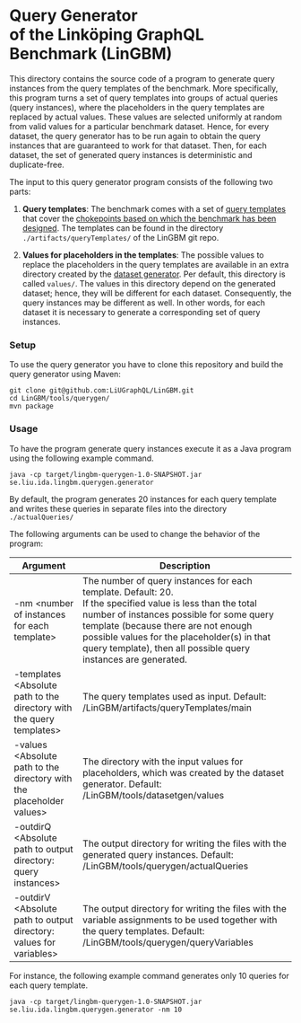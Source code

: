 # Query Generator <br/> of the Linköping GraphQL Benchmark (LinGBM)
This directory contains the source code of a program to generate query instances from the query templates of the benchmark. More specifically, this program turns a set of query templates into groups of actual queries (query instances), where the placeholders in the query templates are replaced by actual values. These values are selected uniformly at random from valid values for a particular benchmark dataset. Hence, for every dataset, the query generator has to be run again to obtain the query instances that are guaranteed to work for that dataset. Then, for each dataset, the set of generated query instances is deterministic and duplicate-free. 

The input to this query generator program consists of the following two parts:

1. **Query templates**: The benchmark comes with a set of [query templates](https://github.com/LiUGraphQL/LinGBM/wiki/Query-Templates-of-the-Benchmark) that cover the [chokepoints based on which the benchmark has been designed](https://github.com/LiUGraphQL/LinGBM/wiki/Choke-Points-for-a-GraphQL-Performance-Benchmark). The templates can be found in the directory `./artifacts/queryTemplates/` of the LinGBM git repo.

2. **Values for placeholders in the templates**: The possible values to replace the placeholders in the query templates are available in an extra directory created by the [dataset generator](https://github.com/LiUGraphQL/LinGBM/tree/master/tools/datasetgen). Per default, this directory is called `values/`. The values in this directory depend on the generated dataset; hence, they will be different for each dataset. Consequently, the query instances may be different as well. In other words, for each dataset it is necessary to generate a corresponding set of query instances.

### Setup

To use the query generator you have to clone this repository and build the query generator using Maven:

```
git clone git@github.com:LiUGraphQL/LinGBM.git
cd LinGBM/tools/querygen/
mvn package
```

### Usage

To have the program generate query instances execute it as a Java program using the following example command.

```
java -cp target/lingbm-querygen-1.0-SNAPSHOT.jar se.liu.ida.lingbm.querygen.generator
```

By default, the program generates 20 instances for each query template and writes these queries in separate files into the directory `./actualQueries/`

The following arguments can be used to change the behavior of the program:

| Argument | Description |
| ------ | ------|
|-nm \<number of instances for each template> |The number of query instances for each template. Default: 20. <br> If the specified value is less than the total number of instances possible for some query template (because there are not enough possible values for the placeholder(s) in that query template), then all possible query instances are generated.| 
|-templates \<Absolute path to the directory with the query templates> |The query templates used as input. Default: /LinGBM/artifacts/queryTemplates/main| 
|-values \<Absolute path to the directory with the placeholder values> |The directory with the input values for placeholders, which was created by the dataset generator. Default: /LinGBM/tools/datasetgen/values |
|-outdirQ \<Absolute path to output directory: query instances> |The output directory for writing the files with the generated query instances. Default: /LinGBM/tools/querygen/actualQueries|
|-outdirV \<Absolute path to output directory: values for variables> |The output directory for writing the files with the variable assignments to be used together with the query templates. Default: /LinGBM/tools/querygen/queryVariables|

For instance, the following example command generates only 10 queries for each query template.

```
java -cp target/lingbm-querygen-1.0-SNAPSHOT.jar se.liu.ida.lingbm.querygen.generator -nm 10
```
